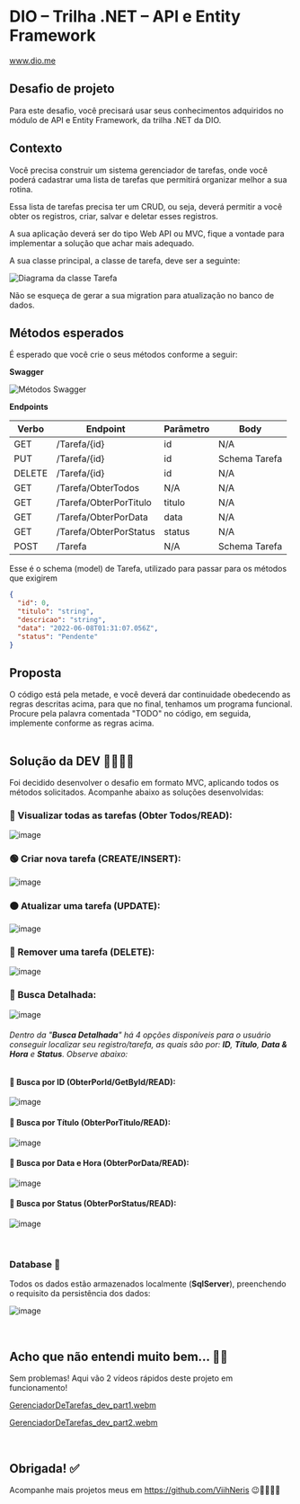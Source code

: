 # DIO – Trilha .NET – API e Entity Framework
www.dio.me

## Desafio de projeto
Para este desafio, você precisará usar seus conhecimentos adquiridos no módulo de API e Entity Framework, da trilha .NET da DIO.

## Contexto
Você precisa construir um sistema gerenciador de tarefas, onde você poderá cadastrar uma lista de tarefas que permitirá organizar melhor a sua rotina.

Essa lista de tarefas precisa ter um CRUD, ou seja, deverá permitir a você obter os registros, criar, salvar e deletar esses registros.

A sua aplicação deverá ser do tipo Web API ou MVC, fique a vontade para implementar a solução que achar mais adequado.

A sua classe principal, a classe de tarefa, deve ser a seguinte:

![Diagrama da classe Tarefa](diagrama.png)

Não se esqueça de gerar a sua migration para atualização no banco de dados.

## Métodos esperados
É esperado que você crie o seus métodos conforme a seguir:


**Swagger**


![Métodos Swagger](swagger.png)


**Endpoints**


| Verbo  | Endpoint                | Parâmetro | Body          |
|--------|-------------------------|-----------|---------------|
| GET    | /Tarefa/{id}            | id        | N/A           |
| PUT    | /Tarefa/{id}            | id        | Schema Tarefa |
| DELETE | /Tarefa/{id}            | id        | N/A           |
| GET    | /Tarefa/ObterTodos      | N/A       | N/A           |
| GET    | /Tarefa/ObterPorTitulo  | titulo    | N/A           |
| GET    | /Tarefa/ObterPorData    | data      | N/A           |
| GET    | /Tarefa/ObterPorStatus  | status    | N/A           |
| POST   | /Tarefa                 | N/A       | Schema Tarefa |

Esse é o schema (model) de Tarefa, utilizado para passar para os métodos que exigirem

```json
{
  "id": 0,
  "titulo": "string",
  "descricao": "string",
  "data": "2022-06-08T01:31:07.056Z",
  "status": "Pendente"
}
```


## Proposta
O código está pela metade, e você deverá dar continuidade obedecendo as regras descritas acima, para que no final, tenhamos um programa funcional. Procure pela palavra comentada "TODO" no código, em seguida, implemente conforme as regras acima.
<br><br>

## Solução da DEV 👩🏻‍💻💜
Foi decidido desenvolver o desafio em formato MVC, aplicando todos os métodos solicitados. Acompanhe abaixo as soluções desenvolvidas:

### 🔵 Visualizar todas as tarefas (Obter Todos/READ):

![image](https://user-images.githubusercontent.com/93789218/210187322-98d9aacb-5d47-47f7-aa99-37ac2d149cfa.png)

### 🟢 Criar nova tarefa (CREATE/INSERT):

![image](https://user-images.githubusercontent.com/93789218/210187411-fee45962-323c-4a54-bfef-84e0363bd4fc.png)

### 🟠 Atualizar uma tarefa (UPDATE):

![image](https://user-images.githubusercontent.com/93789218/210187454-f47b894d-eb30-4309-b882-ed4ec5c95613.png)

### 🔴 Remover uma tarefa (DELETE):

![image](https://user-images.githubusercontent.com/93789218/210187674-c38a867c-642d-4600-b8c3-cd94ef3b41bf.png)

### 🔎 Busca Detalhada:

![image](https://user-images.githubusercontent.com/93789218/210191301-bbc12322-1568-40de-9e6c-304a72c8215d.png)


###### Dentro da "<b>Busca Detalhada</b>" há 4 opções disponíveis para o usuário conseguir localizar seu registro/tarefa, as quais são por: <b>ID</b>, <b>Título</b>, <b>Data & Hora</b> e <b>Status</b>. Observe abaixo:

#### 🔵 Busca por ID (ObterPorId/GetById/READ):

![image](https://user-images.githubusercontent.com/93789218/210191491-ec4658c9-b934-4d00-b6f6-826738175e95.png)

#### 🔵 Busca por Título (ObterPorTitulo/READ):

![image](https://user-images.githubusercontent.com/93789218/210191537-44637944-d441-440c-8167-7140a151b66f.png)

#### 🔵 Busca por Data e Hora (ObterPorData/READ):

![image](https://user-images.githubusercontent.com/93789218/210191584-c4970e7b-3e57-46ce-9e13-8754753f9f6c.png)

#### 🔵 Busca por Status (ObterPorStatus/READ):

![image](https://user-images.githubusercontent.com/93789218/210191633-ce4bb368-c136-4b56-ad1c-0aa9400a8a84.png)

<br>

### Database 🎲

Todos os dados estão armazenados localmente (<b>SqlServer</b>), preenchendo o requisito da persistência dos dados:

![image](https://user-images.githubusercontent.com/93789218/210191926-10d0d5fc-b2eb-4f1f-8e81-59c12fb5ff9c.png)

<br>

## Acho que não entendi muito bem... 🤔💭
Sem problemas! Aqui vão 2 vídeos rápidos deste projeto em funcionamento!

[GerenciadorDeTarefas_dev_part1.webm](https://user-images.githubusercontent.com/93789218/210193002-fb3fab31-5d22-4614-91fb-537c3cec56be.webm)

[GerenciadorDeTarefas_dev_part2.webm](https://user-images.githubusercontent.com/93789218/210193267-e89af3b5-94d4-4ff5-a1f8-09d30bc8f88f.webm)

<br>

## Obrigada! ✅
Acompanhe mais projetos meus em https://github.com/ViihNeris 😉💜👩🏻‍💻


